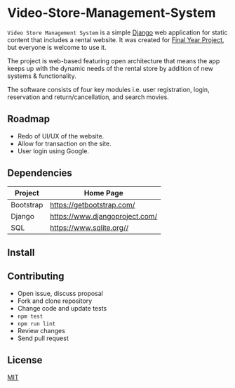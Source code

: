 # Video-Store-Management-System

`Video Store Management System` is a simple [Django](https://www.djangoproject.com/) web application for static content that includes a rental website.
It was created for [Final Year Project](http://lastminute.pythonanywhere.com/), but everyone is welcome to use it.

The project is web-based featuring open architecture that means the app keeps up with the dynamic needs of the rental store by addition of new systems & functionality.

The software consists of four key modules i.e. user registration, login, reservation and return/cancellation, and search movies.

## Roadmap

- Redo of UI/UX of the website.
- Allow for transaction on the site.
- User login using Google.

## Dependencies

| Project      | Home Page                                    |
|--------------|----------------------------------------------|
| Bootstrap    | <https://getbootstrap.com/>                  |
| Django       | <https://www.djangoproject.com/>             |
| SQL          | <https://www.sqlite.org//>                   |

## Install

## Contributing

- Open issue, discuss proposal
- Fork and clone repository
- Change code and update tests
- `npm test`
- `npm run lint`
- Review changes
- Send pull request

## License

[MIT](LICENSE)
